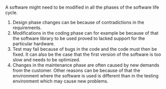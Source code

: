 A software might need to be modified in all the phases of the software life cycle.
1. Design phase changes can be because of contradictions in the requirements.
2. Modifications in the coding phase can for example be because of that the software library to be used proved to lacked support for the particular hardware.
3. Test may fail because of bugs in the code and the code must then be fixed. It can also be the case that the first version of the software is too slow and needs to be optimized.
4. Changes in the maintenance phase are often caused by new demands from the customer. Other reasons can be because of that the environment where the software is used is different than in the testing environment which may cause new problems.
